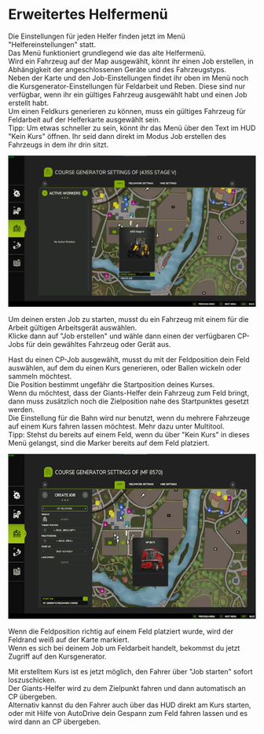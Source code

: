 # Erweitertes Helfermenü  
Die Einstellungen für jeden Helfer finden jetzt im Menü "Helfereinstellungen" statt.  
Das Menü funktioniert grundlegend wie das alte Helfermenü.  
Wird ein Fahrzeug auf der Map ausgewählt, könnt ihr einen Job erstellen, in Abhängigkeit der angeschlossenen Geräte und des Fahrzeugstyps.  
Neben der Karte und den Job-Einstellungen findet ihr oben im Menü noch die Kursgenerator-Einstellungen für Feldarbeit und Reben. Diese sind nur verfügbar, wenn ihr ein gültiges Fahrzeug ausgewählt habt und einen Job erstellt habt.  
Um einen Feldkurs generieren zu können, muss ein gültiges Fahrzeug für Feldarbeit auf der Helferkarte ausgewählt sein.  
Tipp: Um etwas schneller zu sein, könnt ihr das Menü über den Text im HUD "Kein Kurs" öffnen. Ihr seid dann direkt im Modus Job erstellen des Fahrzeugs in dem ihr drin sitzt.  


![Image](../assets/images/startjobmenuhelp_0_0_1024_895.png)

  
Um deinen ersten Job zu starten, musst du ein Fahrzeug mit einem für die Arbeit gültigen Arbeitsgerät auswählen.  
Klicke dann auf "Job erstellen" und wähle dann einen der verfügbaren CP-Jobs für dein gewähltes Fahrzeug oder Gerät aus.  


  
Hast du einen CP-Job ausgewählt, musst du mit der Feldposition dein Feld auswählen, auf dem du einen Kurs generieren, oder Ballen wickeln oder sammeln möchtest.  
Die Position bestimmt ungefähr die Startposition deines Kurses.  
Wenn du möchtest, dass der Giants-Helfer dein Fahrzeug zum Feld bringt, dann muss zusätzlich noch die Zielposition nahe des Startpunktes gesetzt werden.  
Die Einstellung für die Bahn wird nur benutzt, wenn du mehrere Fahrzeuge auf einem Kurs fahren lassen möchtest. Mehr dazu unter Multitool.  
Tipp: Stehst du bereits auf einem Feld, wenn du über "Kein Kurs" in dieses Menü gelangst, sind die Marker bereits auf dem Feld platziert.  


![Image](../assets/images/readyjobmenuhelp_0_0_765_510.png)

  
Wenn die Feldposition richtig auf einem Feld platziert wurde, wird der Feldrand weiß auf der Karte markiert.  
Wenn es sich bei deinem Job um Feldarbeit handelt, bekommst du jetzt Zugriff auf den Kursgenerator.  


  
Mit erstelltem Kurs ist es jetzt möglich, den Fahrer über "Job starten" sofort loszuschicken.  
Der Giants-Helfer wird zu dem Zielpunkt fahren und dann automatisch an CP übergeben.  
Alternativ kannst du den Fahrer auch über das HUD direkt am Kurs starten, oder mit Hilfe von AutoDrive dein Gespann zum Feld fahren lassen und es wird dann an CP übergeben.  


